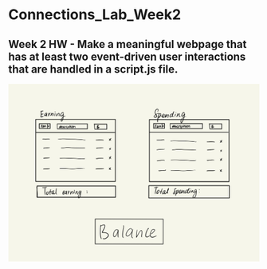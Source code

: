 # Connections_Lab_Week2

## Week 2 HW - Make a meaningful webpage that has at least two event-driven user interactions that are handled in a script.js file.

![](wireframe.jpg)

### 


### 

